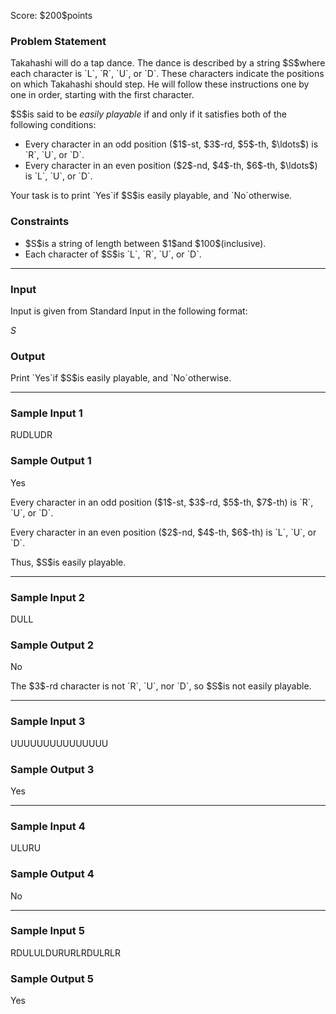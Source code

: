 
<div>

<span>

<span>

<p>
Score: $200$points
</p>

<div>

<section>

### **Problem Statement**

<p>
Takahashi will do a tap dance. The dance is described by a string $S$where each character is `L`, `R`, `U`, or `D`. These characters indicate the positions on which Takahashi should step. He will follow these instructions one by one in order, starting with the first character.
</p>

<p>
$S$is said to be 
<em>
easily playable
</em>
if and only if it satisfies both of the following conditions:
</p>

<ul>

<li>
Every character in an odd position ($1$-st, $3$-rd, $5$-th, $\ldots$) is `R`, `U`, or `D`.
</li>

<li>
Every character in an even position ($2$-nd, $4$-th, $6$-th, $\ldots$) is `L`, `U`, or `D`.
</li>

</ul>

<p>
Your task is to print `Yes`if $S$is easily playable, and `No`otherwise.
</p>

</section>

</div>

<div>

<section>

### **Constraints**

<ul>

<li>
$S$is a string of length between $1$and $100$(inclusive).
</li>

<li>
Each character of $S$is `L`, `R`, `U`, or `D`.
</li>

</ul>

</section>

</div>

---

<div>

<div>

<section>

### **Input**

<p>
Input is given from Standard Input in the following format:
</p>

<div>

$S$
</div>

</section>

</div>

<div>

<section>

### **Output**

<p>
Print `Yes`if $S$is easily playable, and `No`otherwise.
</p>

</section>

</div>

</div>

---

<div>

<section>

### **Sample Input 1**

<div>

RUDLUDR

</div>

</section>

</div>

<div>

<section>

### **Sample Output 1**

<div>

Yes

</div>

<p>
Every character in an odd position ($1$-st, $3$-rd, $5$-th, $7$-th) is `R`, `U`, or `D`.
</p>

<p>
Every character in an even position ($2$-nd, $4$-th, $6$-th) is `L`, `U`, or `D`.
</p>

<p>
Thus, $S$is easily playable.
</p>

</section>

</div>

---

<div>

<section>

### **Sample Input 2**

<div>

DULL

</div>

</section>

</div>

<div>

<section>

### **Sample Output 2**

<div>

No

</div>

<p>
The $3$-rd character is not `R`, `U`, nor `D`, so $S$is not easily playable.
</p>

</section>

</div>

---

<div>

<section>

### **Sample Input 3**

<div>

UUUUUUUUUUUUUUU

</div>

</section>

</div>

<div>

<section>

### **Sample Output 3**

<div>

Yes

</div>

</section>

</div>

---

<div>

<section>

### **Sample Input 4**

<div>

ULURU

</div>

</section>

</div>

<div>

<section>

### **Sample Output 4**

<div>

No

</div>

</section>

</div>

---

<div>

<section>

### **Sample Input 5**

<div>

RDULULDURURLRDULRLR

</div>

</section>

</div>

<div>

<section>

### **Sample Output 5**

<div>

Yes

</div>

</section>

</div>

</span>

</span>

</div>
